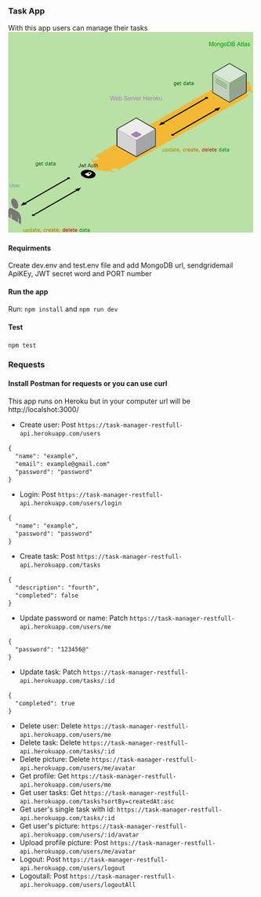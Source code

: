 ### Task App
With this app users can manage their tasks
<img src="./readme.png" width="500">
#### Requirments
Create dev.env and test.env file and add MongoDB url, sendgridemail ApiKEy, JWT secret word and PORT number
#### Run the app
Run: `npm install` and `npm run dev`
#### Test
`npm test` 
### Requests 
#### Install Postman for requests or you can use curl
This app runs on Heroku but in your computer url will be http://localshot:3000/
- Create user: Post `https://task-manager-restfull-api.herokuapp.com/users`
```
{
  "name": "example",
  "email": example@gmail.com"
  "password": "password"
}
```
- Login: Post `https://task-manager-restfull-api.herokuapp.com/users/login`
```
{
  "name": "example",
  "password": "password"
}
``` 
- Create task: Post `https://task-manager-restfull-api.herokuapp.com/tasks`
```
{
  "description": "fourth",
  "completed": false
}
```
- Update password or name: Patch `https://task-manager-restfull-api.herokuapp.com/users/me`
```
{
  "password": "123456@"
}
```
- Update task: Patch `https://task-manager-restfull-api.herokuapp.com/tasks/:id`
```
{
  "completed": true
}
```
- Delete user: Delete `https://task-manager-restfull-api.herokuapp.com/users/me`
- Delete task: Delete `https://task-manager-restfull-api.herokuapp.com/tasks/:id`
- Delete picture: Delete `https://task-manager-restfull-api.herokuapp.com/users/me/avatar`
- Get profile: Get `https://task-manager-restfull-api.herokuapp.com/users/me`
- Get user tasks: Get `https://task-manager-restfull-api.herokuapp.com/tasks?sortBy=createdAt:asc`
- Get user's single task with id: `https://task-manager-restfull-api.herokuapp.com/tasks/:id`
- Get user's picture: `https://task-manager-restfull-api.herokuapp.com/users/:id/avatar`
- Upload profile picture: Post `https://task-manager-restfull-api.herokuapp.com/users/me/avatar`
- Logout: Post `https://task-manager-restfull-api.herokuapp.com/users/logout`
- Logoutall: Post `https://task-manager-restfull-api.herokuapp.com/users/logoutAll`

